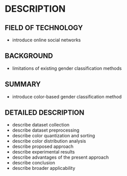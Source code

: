 # DESCRIPTION

## FIELD OF TECHNOLOGY

- introduce online social networks

## BACKGROUND

- limitations of existing gender classification methods

## SUMMARY

- introduce color-based gender classification method

## DETAILED DESCRIPTION

- describe dataset collection
- describe dataset preprocessing
- describe color quantization and sorting
- describe color distribution analysis
- describe proposed approach
- describe experimental results
- describe advantages of the present approach
- describe conclusion
- describe broader applicability

